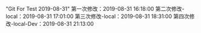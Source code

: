 "Git For Test 2019-08-31"
第一次修改：2019-08-31 16:18:00
第二次修改-local：2019-08-31 17:01:00
第三次修改-local：2019-08-31 18:31:00
第四次修改-local-Dev：2019-08-31 21:13:00